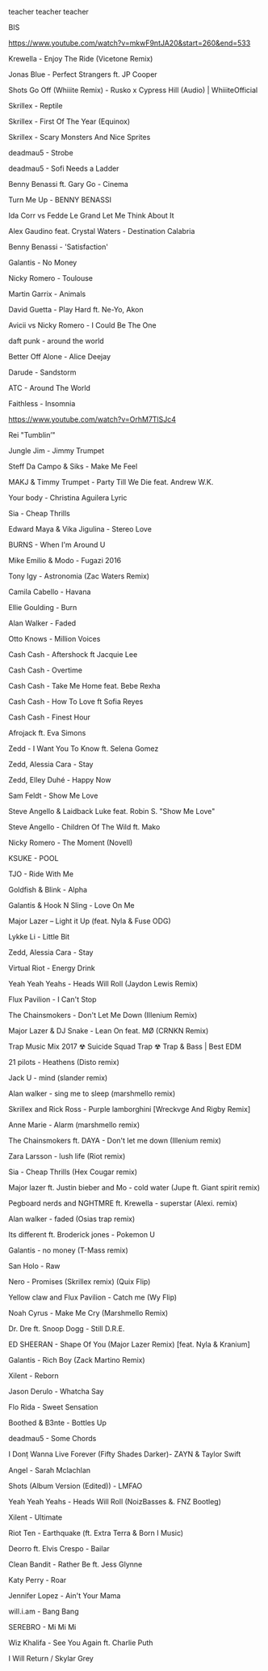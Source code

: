 

teacher teacher teacher

BIS


https://www.youtube.com/watch?v=mkwF9ntJA20&start=260&end=533



Krewella - Enjoy The Ride (Vicetone Remix)

Jonas Blue - Perfect Strangers ft. JP Cooper

Shots Go Off (Whiiite Remix) - Rusko x Cypress Hill (Audio) | WhiiiteOfficial


Skrillex - Reptile

Skrillex - First Of The Year (Equinox)

Skrillex - Scary Monsters And Nice Sprites

deadmau5 - Strobe

deadmau5 - Sofi Needs a Ladder

Benny Benassi ft. Gary Go - Cinema

Turn Me Up - BENNY BENASSI

Ida Corr vs Fedde Le Grand Let Me Think About It 

Alex Gaudino feat. Crystal Waters - Destination Calabria

Benny Benassi - 'Satisfaction' 

Galantis - No Money

Nicky Romero - Toulouse

Martin Garrix - Animals

David Guetta - Play Hard ft. Ne-Yo, Akon 

Avicii vs Nicky Romero - I Could Be The One

daft punk - around the world

Better Off Alone - Alice Deejay

Darude - Sandstorm

ATC - Around The World

Faithless - Insomnia

https://www.youtube.com/watch?v=OrhM7TlSJc4

Rei "Tumblin’"


Jungle Jim - Jimmy Trumpet

Steff Da Campo & Siks - Make Me Feel 

MAKJ & Timmy Trumpet - Party Till We Die feat. Andrew W.K.

Your body - Christina Aguilera Lyric

Sia - Cheap Thrills 

Edward Maya & Vika Jigulina - Stereo Love

BURNS - When I'm Around U

Mike Emilio & Modo - Fugazi 2016

Tony Igy - Astronomia (Zac Waters Remix)

Camila Cabello - Havana

Ellie Goulding - Burn

Alan Walker - Faded

Otto Knows - Million Voices

Cash Cash - Aftershock ft Jacquie Lee

Cash Cash - Overtime

Cash Cash - Take Me Home feat. Bebe Rexha

Cash Cash - How To Love ft Sofia Reyes

Cash Cash - Finest Hour

Afrojack ft. Eva Simons

Zedd - I Want You To Know ft. Selena Gomez

Zedd, Alessia Cara - Stay

Zedd, Elley Duhé - Happy Now 

Sam Feldt - Show Me Love

Steve Angello & Laidback Luke feat. Robin S. "Show Me Love"

Steve Angello - Children Of The Wild ft. Mako

Nicky Romero - The Moment (Novell)

KSUKE - POOL

TJO - Ride With Me

Goldfish & Blink - Alpha

Galantis & Hook N Sling - Love On Me

Major Lazer – Light it Up (feat. Nyla & Fuse ODG)

Lykke Li - Little Bit

Zedd, Alessia Cara - Stay

Virtual Riot - Energy Drink

Yeah Yeah Yeahs - Heads Will Roll (Jaydon Lewis Remix)

Flux Pavilion - I Can't Stop

The Chainsmokers - Don't Let Me Down (Illenium Remix)

Major Lazer & DJ Snake - Lean On feat. MØ (CRNKN Remix)

Trap Music Mix 2017 ☢ Suicide Squad Trap ☢ Trap & Bass | Best EDM

21 pilots - Heathens (Disto remix) 

Jack U - mind (slander remix) 

Alan walker - sing me to sleep (marshmello remix) 

Skrillex and Rick Ross - Purple lamborghini [Wreckvge And Rigby Remix] 

Anne Marie - Alarm (marshmello remix) 

The Chainsmokers ft. DAYA - Don't let me down (Illenium remix)

Zara Larsson - lush life (Riot remix) 

Sia - Cheap Thrills (Hex Cougar remix) 

Major lazer ft. Justin bieber and Mo - cold water (Jupe ft. Giant spirit remix) 

Pegboard nerds and NGHTMRE ft. Krewella - superstar (Alexi. remix) 

Alan walker - faded (Osias trap remix) 

Its different ft. Broderick jones - Pokemon U 

Galantis - no money (T-Mass remix) 

San Holo - Raw 

Nero - Promises (Skrillex remix) (Quix Flip) 

Yellow claw and Flux Pavilion - Catch me (Wy Flip)

Noah Cyrus - Make Me Cry (Marshmello Remix)

Dr. Dre ft. Snoop Dogg - Still D.R.E.

ED SHEERAN - Shape Of You (Major Lazer Remix) [feat. Nyla & Kranium]

Galantis - Rich Boy (Zack Martino Remix)

Xilent - Reborn

Jason Derulo - Whatcha Say

Flo Rida - Sweet Sensation

Boothed & B3nte - Bottles Up

deadmau5 - Some Chords

I Don۪t Wanna Live Forever (Fifty Shades Darker)- ZAYN & Taylor Swift

Angel - Sarah Mclachlan

Shots (Album Version (Edited)) - LMFAO

Yeah Yeah Yeahs - Heads Will Roll (NoizBasses &. FNZ Bootleg)

Xilent - Ultimate

Riot Ten - Earthquake (ft. Extra Terra & Born I Music)

Deorro ft. Elvis Crespo - Bailar

Clean Bandit - Rather Be ft. Jess Glynne

Katy Perry - Roar

Jennifer Lopez - Ain't Your Mama

will.i.am - Bang Bang

SEREBRO - Mi Mi Mi

Wiz Khalifa - See You Again ft. Charlie Puth

I Will Return / Skylar Grey
